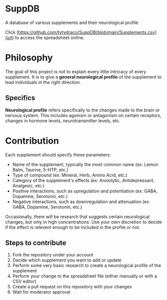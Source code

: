 # SuppDB
A database of various supplements and their neurological profile

Click [https://github.com/tytydraco/SuppDB/blob/main/Supplements.csv](url) to access the spreadsheet online.

# Philosophy
The goal of this project is not to explain every little intricacy of every supplement. It is to give a **general neurological profile** of the supplement to lead individuals in the right direction.

## Specifics
**Neurological profile** refers specifically to the changes made to the brain or nervous system. This includes agonism or antagonism on certain receptors, changes in hormone levels, neurotransmitter levels, etc.

# Contribution
Each supplement should specify these parameters:

- Name of the supplement, typically the most common name (ex: Lemon Balm, Taurine, 5-HTP, etc.)
- Type of compound (ex: Mineral, Herb, Amino Acid, etc.)
- Category of the supplement's effects (ex: Anxiolytic, Antidepressant, Analgesic, etc.)
- Positive interactions, such as upregulation and potentiation (ex: GABA, Dopamine, Serotonin, etc.)
- Negative interactions, such as downregulation and attenuation (ex: GABA, Dopamine, Serotonin, etc.)

Occasionally, there will be research that suggests certain neurological changes, but only in high concentrations. Use your own discretion to decide if the effect is relevent enough to be included in the profile or not.

## Steps to contribute
1. Fork the repository under your account
2. Decide which supplement you want to add or update
3. Perform some very basic research to create a neurological profile of the supplement
4. Perform your change to the spreadsheet file (either manually or with a CSV editor)
5. Create a pull request on this repository with your changes
6. Wait for moderator approval
